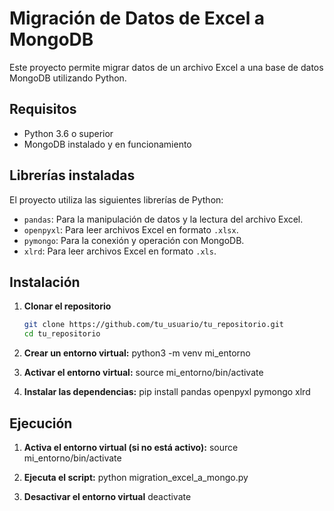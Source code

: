 # Migración de Datos de Excel a MongoDB

Este proyecto permite migrar datos de un archivo Excel a una base de datos MongoDB utilizando Python.

## Requisitos

- Python 3.6 o superior
- MongoDB instalado y en funcionamiento

## Librerías instaladas

El proyecto utiliza las siguientes librerías de Python:

- `pandas`: Para la manipulación de datos y la lectura del archivo Excel.
- `openpyxl`: Para leer archivos Excel en formato `.xlsx`.
- `pymongo`: Para la conexión y operación con MongoDB.
- `xlrd`: Para leer archivos Excel en formato `.xls`.

## Instalación

1. **Clonar el repositorio**

   ```bash
   git clone https://github.com/tu_usuario/tu_repositorio.git
   cd tu_repositorio

2. **Crear un entorno virtual:**
  python3 -m venv mi_entorno

3. **Activar el entorno virtual:**
  source mi_entorno/bin/activate

4. **Instalar las dependencias:**
  pip install pandas openpyxl pymongo xlrd



## Ejecución

1. **Activa el entorno virtual (si no está activo):**
  source mi_entorno/bin/activate

2. **Ejecuta el script:**
  python migration_excel_a_mongo.py


3. **Desactivar el entorno virtual**
deactivate
